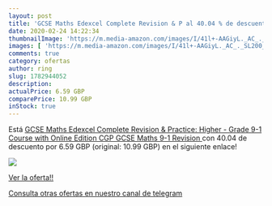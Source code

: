 ```yaml
---
layout: post
title: 'GCSE Maths Edexcel Complete Revision & P al 40.04 % de descuento'
date: 2020-02-24 14:22:34
thumbnailImage: 'https://m.media-amazon.com/images/I/41l+-AAGiyL._AC_._SL200_.jpg'
images: [ 'https://m.media-amazon.com/images/I/41l+-AAGiyL._AC_._SL200_.jpg' ]
comments: true
category: ofertas
author: ring
slug: 1782944052
description:
actualPrice: 6.59 GBP
comparePrice: 10.99 GBP
inStock: true
---
```


Está [GCSE Maths Edexcel Complete Revision & Practice: Higher - Grade 9-1 Course  with Online Edition   CGP GCSE Maths 9-1 Revision ](https://www.amazon.co.uk/dp/1782944052/?tag=redken01-21) con 40.04 de descuento por 6.59 GBP (original: 10.99 GBP) en el siguiente enlace!

[![](https://m.media-amazon.com/images/I/41l+-AAGiyL._AC_._SL200_.jpg)](https://www.amazon.co.uk/dp/1782944052/?tag=redken01-21)

[Ver la oferta!!](https://www.amazon.co.uk/dp/1782944052/?tag=redken01-21)

[Consulta otras ofertas en nuestro canal de telegram](https://t.me/s/ofertas25)
